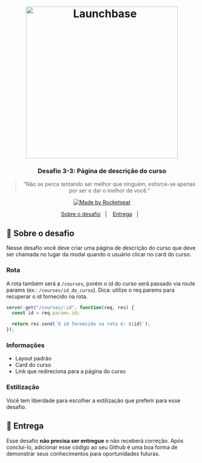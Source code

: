 <h1 align="center">
    <img alt="Launchbase" src="https://storage.googleapis.com/golden-wind/bootcamp-launchbase/logo.png" width="400px" />
</h1>

<h3 align="center">
  Desafio 3-3: Página de descrição do curso
</h3>

<blockquote align="center">“Não se perca tentando ser melhor que ninguém, esforce-se apenas por ser e dar o melhor de você.”</blockquote>

<p align="center">

  <a href="https://rocketseat.com.br">
    <img alt="Made by Rocketseat" src="https://img.shields.io/badge/made%20by-Rocketseat-%23F8952D">
  </a>

</p>

<p align="center">
  <a href="#rocket-sobre-o-desafio">Sobre o desafio</a>&nbsp;&nbsp;&nbsp;|&nbsp;&nbsp;&nbsp;
  <a href="#calendar-entrega">Entrega</a>&nbsp;&nbsp;&nbsp;|&nbsp;&nbsp;&nbsp;
</p>

## :rocket: Sobre o desafio

Nesse desafio você deve criar uma página de descrição do curso que deve ser chamada no lugar da modal quando o usuário clicar no card do curso.

### Rota

A rota também será a `/courses`, porém o id do curso será passado via route params (ex.: `/courses/id_do_curso`). Dica: utilize o req.params para recuperar o id fornecido na rota.

```js
server.get("/courses/:id", function(req, res) {
  const id = req.params.id;

  return res.send(`O id fornecido na rota é: ${id}`);
});
```

### Informações

- Layout padrão
- Card do curso
- Link que redireciona para a página do curso

### Estilização

Você tem liberdade para escolher a estilização que preferir para esse desafio.

## :calendar: Entrega

Esse desafio **não precisa ser entregue** e não receberá correção. Após concluí-lo, adicionar esse código ao seu Github é uma boa forma de demonstrar seus conhecimentos para oportunidades futuras.
